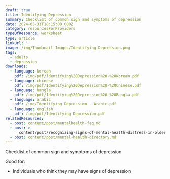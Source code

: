 ```yaml
---
draft: true
title: Identifying Depression
summary: Checklist of common sign and symptoms of depression
date: 2024-05-31T18:15:00.000Z
category: resourcesForProviders
typeOfResource: worksheet
type: article
linkUrl: ''
image: /img/Thumbnail Images/Identifying Depression.png
tags:
  - adults
  - depression
downloads:
  - language: korean
    pdf: /img/pdf/Identifying%20Depression%20-%20Korean.pdf
  - language: chinese
    pdf: /img/pdf/Identifying%20Depression%20-%20Chinese.pdf
  - language: bangla
    pdf: /img/pdf/Identifying%20Depression%20-%20Bangla.pdf
  - language: arabic
    pdf: /img/Identifying Depression - Arabic.pdf
  - language: english
    pdf: /img/pdf/Identifying Depression.pdf
relatedResources:
  - post: content/post/mentalhealth-faq.md
  - post: >-
      content/post/recognizing-signs-of-mental-health-distress-in-older-adults.md
  - post: content/post/mental-health-directory.md
---
```


Checklist of common sign and symptoms of depression

Good for:

* Individuals who think they may have signs of depression
